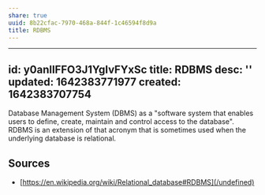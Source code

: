 ```yaml
---
share: true
uuid: 8b22cfac-7970-468a-844f-1c46594f8d9a
title: RDBMS
---
```

---
id: y0anlIFFO3J1YgIvFYxSc
title: RDBMS
desc: ''
updated: 1642383771977
created: 1642383707754
---

Database Management System (DBMS) as a "software system that enables users to define, create, maintain and control access to the database". RDBMS is an extension of that acronym that is sometimes used when the underlying database is relational.

## Sources

* [https://en.wikipedia.org/wiki/Relational_database#RDBMS](/undefined)
